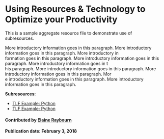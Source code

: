 # Using Resources & Technology to Optimize your Productivity

This is a sample aggregate resource file to demonstrate use of subresources.

More introductory information goes in this paragraph. More introductory information goes in this paragraph.  More introductory in\
formation goes in this paragraph.  More introductory information goes in this paragraph.  More introductory information goes in t\
his paragraph.  More introductory information goes in this paragraph.  More introductory information goes in this paragraph.  Mor\
e introductory information goes in this paragraph. More introductory information goes in this paragraph.

<!---
Applying on-demand learning strategies for self-paced “learning in the wild” can augment professional learning from massively open online courses (MOOC) such as EdX, Udacity, and videos available from YouTube and other sources. 

A forthcoming article will explain key points of self-directed online learning, including how to develop a transmedia learning framework (TLF) leveraging massively open online courses (MOOC), podcasts, social media, videos, practice environments, and more. The article is based on material presented in a tutorial at the [2nd Annual ECP Annual Meeting](https://www.ecpannualmeeting.com).  The tutorial featured a walk-through of relevant learning applications organized in a transmedia learning framework (TLF). Take-away practical strategies, resources, and tools that can be applied toward learning more productively were provided.
--->

**Subresources:**
- [TLF Example: Python](OnlineLearningTLF.Python.md)
- [TLF Example: Python](OnlineLearningTLF.Python.md)

#### Contributed by [Elaine Raybourn](https://github.com/elaineraybourn "Elaine Raybourn")

#### Publication date: February 3, 2018

<!---
Publish: yes
Categories: development
Topics: [import from subresources]
Tags: [import from subresources]
Level: 2
Prerequisites: [import from subresources]
Aggregate: base
--->

<!---
Original title
# On-demand Learning for Better Scientific Software: Using Resources & Technology to Optimize your Productivity 
--->
